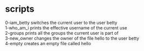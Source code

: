# scripts 
0-iam_betty switches the current user to the user betty<br>
1-who_am_i prints the effective username of the current use<br>
2-groups prints all the groups the current user is part of<br>
3-new_owner changes the owner of the file hello to the user betty<br>
4-empty creates an empty file called hello

